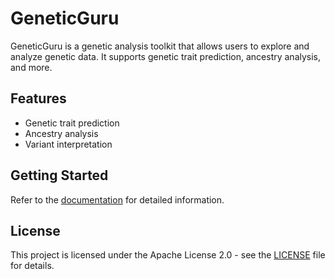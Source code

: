 # GeneticGuru

GeneticGuru is a genetic analysis toolkit that allows users to explore and analyze genetic data. It supports genetic trait prediction, ancestry analysis, and more.

## Features
- Genetic trait prediction
- Ancestry analysis
- Variant interpretation

## Getting Started
Refer to the [documentation](docs/documentation.md) for detailed information.

## License
This project is licensed under the Apache License 2.0 - see the [LICENSE](LICENSE) file for details.
